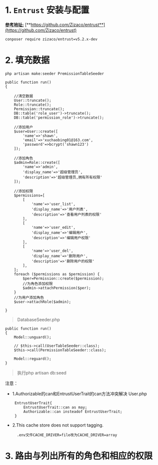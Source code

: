 # 1. `Entrust` 安装与配置 #

[**参考地址:**](https://github.com/Zizaco/entrust)
[**https://github.com/Zizaco/entrust**](https://github.com/Zizaco/entrust)

	conposer require zizaco/entrust=v5.2.x-dev

# 2. 填充数据 #
	
	php artisan make:seeder PremissionTableSeeder
	
	public function run()
    {

        //清空数据
        User::truncate();
        Role::truncate();
        Permission::truncate();
        DB::table('role_user')->truncate();
        DB::table('permission_role')->truncate();

        //添加用户
        $user=User::create([
            'name'=>'shawn',
            'email'=>'xuchaobing01@163.com',
            'password'=>bcrypt('shawn123')
        ]);

        //添加角色
        $admin=Role::create([
            'name'=>'admin',
            'display_name'=>'超级管理员',
            'description'=>'超级管理员,拥有所有权限'
        ]);

        //添加权限
        $permissions=[
            [
                'name'=>'user_list',
                'display_name'=>'用户列表',
                'description'=>'查看用户列表的权限'
            ],
            [
                'name'=>'user_edit',
                'display_name'=>'编辑用户',
                'description'=>'编辑用户权限'
            ],
            [
                'name'=>'user_del',
                'display_name'=>'删除用户',
                'description'=>'删除用户的权限'
            ],
        ];
        foreach ($permissions as $permission) {
            $per=Permission::create($permission);
            //为角色添加权限
            $admin->attachPermission($per);
        }
        //为用户添加角色
        $user->attachRole($admin);

    }

>DatabaseSeeder.php

	public function run()
    {
        Model::unguard();

        // $this->call(UserTableSeeder::class);
        $this->call(PermissionTableSeeder::class);

        Model::reguard();
    }


>执行php artisan db:seed

注意：

-  1.Authorizable的can和EntrustUserTrait的can方法冲突解决 User.php

		
		EntrustUserTrait{
		    EntrustUserTrait::can as may;
		    Authorizable::can insteadof EntrustUserTrait;
		}


- 2.This cache store does not support tagging.


		.env文件CACHE_DRIVER=file改为CACHE_DRIVER=array

# 3. 路由与列出所有的角色和相应的权限 #

	